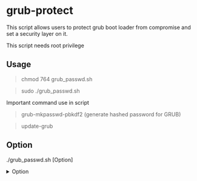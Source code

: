 # grub-protect
This script allows users to protect grub boot loader from compromise and set a security layer on it.

This script needs root privilege

## Usage
> chmod 764 grub_passwd.sh

> sudo ./grub_passwd.sh

Important command use in script 
> grub-mkpasswd-pbkdf2 (generate hashed password for GRUB)

> update-grub

## Option

./grub_passwd.sh [Option]

<details>
           <summary>Option</summary>
           <pre>  -e    Edit grub loader</pre>
           <pre>  -r    Remove grub password</pre>
         </details>

